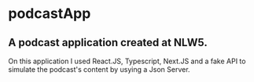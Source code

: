 # podcastApp
 ## A podcast application created at NLW5. 
 
 On this application I used React.JS, Typescript, Next.JS and a fake API to simulate the podcast's content by usying a Json Server. 
 
